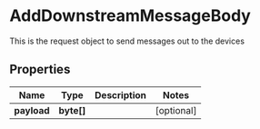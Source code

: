 

# AddDownstreamMessageBody

This is the request object to send messages out to the devices

## Properties

| Name | Type | Description | Notes |
|------------ | ------------- | ------------- | -------------|
|**payload** | **byte[]** |  |  [optional] |



